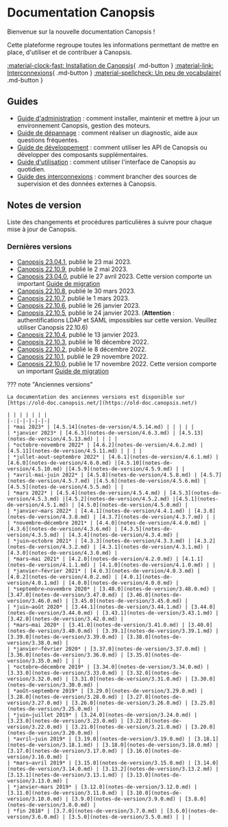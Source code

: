 # Documentation Canopsis

Bienvenue sur la nouvelle documentation Canopsis !

Cette plateforme regroupe toutes les informations permettant de mettre en place, d'utiliser et de contribuer à Canopsis.


[:material-clock-fast: Installation de Canopsis](guide-administration/installation){ .md-button }
[:material-link: Interconnexions](interconnexions){ .md-button }
[:material-spellcheck: Un peu de vocabulaire](guide-utilisation/vocabulaire){ .md-button }

## Guides

*  [Guide d'administration](guide-administration/index.md) : comment installer, maintenir et mettre à jour un environnement Canopsis, gestion des moteurs.
*  [Guide de dépannage](guide-de-depannage/index.md) : comment réaliser un diagnostic, aide aux questions fréquentes.
*  [Guide de développement](guide-developpement/index.md) : comment utiliser les API de Canopsis ou développer des composants supplémentaires.
*  [Guide d'utilisation](guide-utilisation/index.md) : comment utiliser l'interface de Canopsis au quotidien.
*  [Guide des interconnexions](interconnexions/index.md) : comment brancher des sources de supervision et des données externes à Canopsis.

## Notes de version

Liste des changements et procédures particulières à suivre pour chaque mise à jour de Canopsis.

### Dernières versions

<!-- du plus récent au plus ancien -->
*  [Canopsis 23.04.1](notes-de-version/23.04.1.md), publié le 23 mai 2023.
*  [Canopsis 22.10.9](notes-de-version/22.10.9.md), publié le 2 mai 2023.
*  [Canopsis 23.04.0](notes-de-version/23.04.0.md), publié le 27 avril 2023. Cette version comporte un important [Guide de migration](notes-de-version/migration/migration-23.04.0.md)
*  [Canopsis 22.10.8](notes-de-version/22.10.8.md), publié le 30 mars 2023.
*  [Canopsis 22.10.7](notes-de-version/22.10.7.md), publié le 1 mars 2023.
*  [Canopsis 22.10.6](notes-de-version/22.10.6.md), publié le 26 janvier 2023.
*  [Canopsis 22.10.5](notes-de-version/22.10.5.md), publié le 24 janvier 2023. (**Attention** : authentifications LDAP et SAML impossibles sur cette version. Veuillez utiliser Canopsis 22.10.6)
*  [Canopsis 22.10.4](notes-de-version/22.10.4.md), publié le 13 janvier 2023.
*  [Canopsis 22.10.3](notes-de-version/22.10.3.md), publié le 16 décembre 2022.
*  [Canopsis 22.10.2](notes-de-version/22.10.2.md), publié le 8 décembre 2022.
*  [Canopsis 22.10.1](notes-de-version/22.10.1.md), publié le 29 novembre 2022.
*  [Canopsis 22.10.0](notes-de-version/22.10.0.md), publié le 17 novembre 2022. Cette version comporte un important [Guide de migration](notes-de-version/migration/migration-22.10.0.md)


??? note "Anciennes versions"

    La documentation des anciennes versions est disponible sur [https://old-doc.canopsis.net/](https://old-doc.canopsis.net/)    
    
    | | | | | | |
    |-:|-|-|-|-|-|
    | *mai 2023* | [4.5.14](notes-de-version/4.5.14.md) | | | | |
    | *janvier 2023* | [4.6.3](notes-de-version/4.6.3.md) | [4.5.13](notes-de-version/4.5.13.md) | | | |
    | *octobre-novembre 2022* | [4.6.2](notes-de-version/4.6.2.md) | [4.5.11](notes-de-version/4.5.11.md) | | | |
    | *jullet-aout-septembre 2022* | [4.6.1](notes-de-version/4.6.1.md) | [4.6.0](notes-de-version/4.6.0.md) |[4.5.10](notes-de-version/4.5.10.md) |[4.5.9](notes-de-version/4.5.9.md) | |
    | *avril-mai-juin 2022* | [4.5.8](notes-de-version/4.5.8.md) | [4.5.7](notes-de-version/4.5.7.md) |[4.5.6](notes-de-version/4.5.6.md) |[4.5.5](notes-de-version/4.5.5.md) | |
    | *mars 2022* | [4.5.4](notes-de-version/4.5.4.md) | [4.5.3](notes-de-version/4.5.3.md) |[4.5.2](notes-de-version/4.5.2.md) |[4.5.1](notes-de-version/4.5.1.md) | [4.5.0](notes-de-version/4.5.0.md) |
    | *janvier–mars 2022* | [4.4.1](notes-de-version/4.4.1.md) | [4.3.8](notes-de-version/4.3.8.md) | [4.3.7](notes-de-version/4.3.7.md) | |
    | *novembre–décembre 2021* | [4.4.0](notes-de-version/4.4.0.md) | [4.3.6](notes-de-version/4.3.6.md) | [4.3.5](notes-de-version/4.3.5.md) | [4.3.4](notes-de-version/4.3.4.md) |
    | *juin–octobre 2021* | [4.3.3](notes-de-version/4.3.3.md) | [4.3.2](notes-de-version/4.3.2.md) | [4.3.1](notes-de-version/4.3.1.md) | [4.3.0](notes-de-version/4.3.0.md) |
    | *mars–mai 2021* | [4.2.0](notes-de-version/4.2.0.md) | [4.1.1](notes-de-version/4.1.1.md) | [4.1.0](notes-de-version/4.1.0.md) | |
    | *janvier–février 2021* | [4.0.3](notes-de-version/4.0.3.md) | [4.0.2](notes-de-version/4.0.2.md) | [4.0.1](notes-de-version/4.0.1.md) | [4.0.0](notes-de-version/4.0.0.md) |
    | *septembre–novembre 2020* | [3.48.0](notes-de-version/3.48.0.md) | [3.47.0](notes-de-version/3.47.0.md) | [3.46.0](notes-de-version/3.46.0.md) | [3.45.0](notes-de-version/3.45.0.md) |
    | *juin–août 2020* | [3.44.1](notes-de-version/3.44.1.md) | [3.44.0](notes-de-version/3.44.0.md) | [3.43.1](notes-de-version/3.43.1.md) | [3.42.0](notes-de-version/3.42.0.md) |
    | *mars–mai 2020* | [3.41.0](notes-de-version/3.41.0.md) | [3.40.0](notes-de-version/3.40.0.md) | [3.39.1](notes-de-version/3.39.1.md) | [3.39.0](notes-de-version/3.39.0.md) | [3.38.0](notes-de-version/3.38.0.md) |
    | *janvier–février 2020* | [3.37.0](notes-de-version/3.37.0.md) | [3.36.0](notes-de-version/3.36.0.md) | [3.35.0](notes-de-version/3.35.0.md) | | |
    | *octobre–décembre 2019* | [3.34.0](notes-de-version/3.34.0.md) | [3.33.0](notes-de-version/3.33.0.md) | [3.32.0](notes-de-version/3.32.0.md) | [3.31.0](notes-de-version/3.31.0.md) | [3.30.0](notes-de-version/3.30.0.md) |
    | *août–septembre 2019* | [3.29.0](notes-de-version/3.29.0.md) | [3.28.0](notes-de-version/3.28.0.md) | [3.27.0](notes-de-version/3.27.0.md) | [3.26.0](notes-de-version/3.26.0.md) | [3.25.0](notes-de-version/3.25.0.md) |
    | *juin–juillet 2019* | [3.24.0](notes-de-version/3.24.0.md) | [3.23.0](notes-de-version/3.23.0.md) | [3.22.0](notes-de-version/3.22.0.md) | [3.21.0](notes-de-version/3.21.0.md) | [3.20.0](notes-de-version/3.20.0.md) |
    | *avril–juin 2019* | [3.19.0](notes-de-version/3.19.0.md) | [3.18.1](notes-de-version/3.18.1.md) | [3.18.0](notes-de-version/3.18.0.md) | [3.17.0](notes-de-version/3.17.0.md) | [3.16.0](notes-de-version/3.16.0.md) |
    | *mars–avril 2019* | [3.15.0](notes-de-version/3.15.0.md) | [3.14.0](notes-de-version/3.14.0.md) | [3.13.2](notes-de-version/3.13.2.md) | [3.13.1](notes-de-version/3.13.1.md) | [3.13.0](notes-de-version/3.13.0.md) |
    | *janvier–mars 2019* | [3.12.0](notes-de-version/3.12.0.md) | [3.11.0](notes-de-version/3.11.0.md) | [3.10.0](notes-de-version/3.10.0.md) | [3.9.0](notes-de-version/3.9.0.md) | [3.8.0](notes-de-version/3.8.0.md) |
    | *fin 2018* | [3.7.0](notes-de-version/3.7.0.md) | [3.6.0](notes-de-version/3.6.0.md) | [3.5.0](notes-de-version/3.5.0.md) | | |
